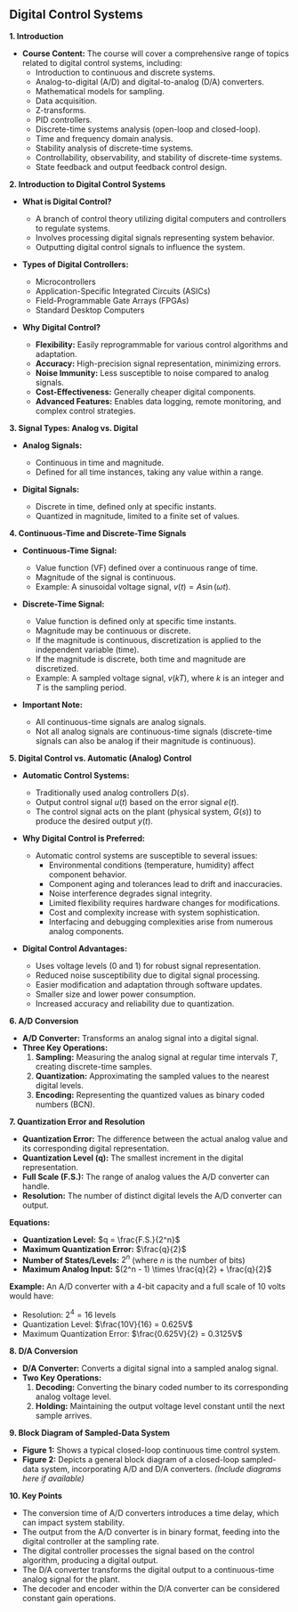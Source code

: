 ## Digital Control Systems

**1. Introduction**

* **Course Content:** The course will cover a comprehensive range of topics related to digital control systems, including:
    - Introduction to continuous and discrete systems.
    - Analog-to-digital (A/D) and digital-to-analog (D/A) converters.
    - Mathematical models for sampling.
    - Data acquisition.
    - Z-transforms.
    - PID controllers.
    - Discrete-time systems analysis (open-loop and closed-loop).
    - Time and frequency domain analysis.
    - Stability analysis of discrete-time systems.
    - Controllability, observability, and stability of discrete-time systems.
    - State feedback and output feedback control design.


**2. Introduction to Digital Control Systems**

* **What is Digital Control?**
    - A branch of control theory utilizing digital computers and controllers to regulate systems.
    - Involves processing digital signals representing system behavior.
    - Outputting digital control signals to influence the system.

* **Types of Digital Controllers:**
    - Microcontrollers
    - Application-Specific Integrated Circuits (ASICs)
    - Field-Programmable Gate Arrays (FPGAs)
    - Standard Desktop Computers

* **Why Digital Control?**
    - **Flexibility:** Easily reprogrammable for various control algorithms and adaptation.
    - **Accuracy:** High-precision signal representation, minimizing errors.
    - **Noise Immunity:** Less susceptible to noise compared to analog signals.
    - **Cost-Effectiveness:** Generally cheaper digital components.
    - **Advanced Features:** Enables data logging, remote monitoring, and complex control strategies.

**3. Signal Types: Analog vs. Digital**

* **Analog Signals:**
    - Continuous in time and magnitude.
    - Defined for all time instances, taking any value within a range.

* **Digital Signals:**
    - Discrete in time, defined only at specific instants.
    - Quantized in magnitude, limited to a finite set of values.

**4. Continuous-Time and Discrete-Time Signals**

* **Continuous-Time Signal:**
    - Value function (VF) defined over a continuous range of time.
    - Magnitude of the signal is continuous.
    - Example:  A sinusoidal voltage signal,  $v(t) = A \sin(\omega t)$.

* **Discrete-Time Signal:**
    - Value function is defined only at specific time instants.
    - Magnitude may be continuous or discrete.
    - If the magnitude is continuous, discretization is applied to the independent variable (time).
    - If the magnitude is discrete, both time and magnitude are discretized.
    - Example: A sampled voltage signal, $v(kT)$, where $k$ is an integer and $T$ is the sampling period.

* **Important Note:** 
    - All continuous-time signals are analog signals.
    - Not all analog signals are continuous-time signals (discrete-time signals can also be analog if their magnitude is continuous).


**5. Digital Control vs. Automatic (Analog) Control**



* **Automatic Control Systems:**
    - Traditionally used analog controllers $D(s)$.
    - Output control signal $u(t)$ based on the error signal $e(t)$.
    - The control signal acts on the plant (physical system, $G(s)$) to produce the desired output $y(t)$.

* **Why Digital Control is Preferred:**
    - Automatic control systems are susceptible to several issues:
        - Environmental conditions (temperature, humidity) affect component behavior.
        - Component aging and tolerances lead to drift and inaccuracies.
        - Noise interference degrades signal integrity.
        - Limited flexibility requires hardware changes for modifications.
        - Cost and complexity increase with system sophistication.
        - Interfacing and debugging complexities arise from numerous analog components.

* **Digital Control Advantages:**
    - Uses voltage levels (0 and 1) for robust signal representation.
    - Reduced noise susceptibility due to digital signal processing.
    - Easier modification and adaptation through software updates.
    - Smaller size and lower power consumption.
    - Increased accuracy and reliability due to quantization.

**6. A/D Conversion**

* **A/D Converter:**  Transforms an analog signal into a digital signal. 
* **Three Key Operations:**
    1. **Sampling:** Measuring the analog signal at regular time intervals $T$, creating discrete-time samples.
    2. **Quantization:** Approximating the sampled values to the nearest digital levels.
    3. **Encoding:** Representing the quantized values as binary coded numbers (BCN).

**7. Quantization Error and Resolution**

* **Quantization Error:** The difference between the actual analog value and its corresponding digital representation.
* **Quantization Level (q):** The smallest increment in the digital representation.
* **Full Scale (F.S.):** The range of analog values the A/D converter can handle.
* **Resolution:** The number of distinct digital levels the A/D converter can output.

**Equations:**

* **Quantization Level:** $q = \frac{F.S.}{2^n}$
* **Maximum Quantization Error:**  $\frac{q}{2}$
* **Number of States/Levels:** $2^n$ (where $n$ is the number of bits)
* **Maximum Analog Input:** $(2^n - 1) \times \frac{q}{2} + \frac{q}{2}$


**Example:** An A/D converter with a 4-bit capacity and a full scale of 10 volts would have:

* Resolution: $2^4 = 16$ levels
* Quantization Level:  $\frac{10V}{16} = 0.625V$
* Maximum Quantization Error: $\frac{0.625V}{2} = 0.3125V$

**8.  D/A Conversion**

* **D/A Converter:** Converts a digital signal into a sampled analog signal.
* **Two Key Operations:**
    1. **Decoding:**  Converting the binary coded number to its corresponding analog voltage level.
    2. **Holding:** Maintaining the output voltage level constant until the next sample arrives.

**9. Block Diagram of Sampled-Data System**

* **Figure 1:** Shows a typical closed-loop continuous time control system. 
* **Figure 2:**  Depicts a general block diagram of a closed-loop sampled-data system, incorporating A/D and D/A converters.  *(Include diagrams here if available)*

**10. Key Points**

* The conversion time of A/D converters introduces a time delay, which can impact system stability.
* The output from the A/D converter is in binary format, feeding into the digital controller at the sampling rate.
* The digital controller processes the signal based on the control algorithm, producing a digital output.
* The D/A converter transforms the digital output to a continuous-time analog signal for the plant.
* The decoder and encoder within the D/A converter can be considered constant gain operations.